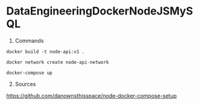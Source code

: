 # DataEngineeringDockerNodeJSMySQL

1. Commands

```
docker build -t node-api:v1 .

docker network create node-api-network

docker-compose up
```

2. Sources

https://github.com/danownsthisspace/node-docker-compose-setup
